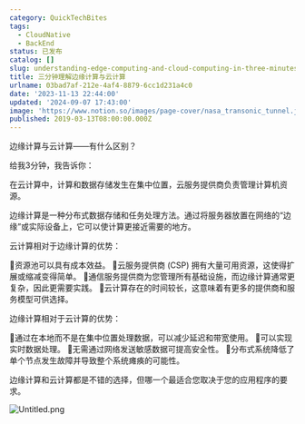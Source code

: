 ```yaml
---
category: QuickTechBites
tags:
  - CloudNative
  - BackEnd
status: 已发布
catalog: []
slug: understanding-edge-computing-and-cloud-computing-in-three-minutes
title: 三分钟理解边缘计算与云计算
urlname: 03bad7af-212e-4af4-8879-6cc1d231a4c0
date: '2023-11-13 22:44:00'
updated: '2024-09-07 17:43:00'
image: 'https://www.notion.so/images/page-cover/nasa_transonic_tunnel.jpg'
published: 2019-03-13T08:00:00.000Z
---
```


边缘计算与云计算——有什么区别？


给我3分钟，我告诉你：


在云计算中，计算和数据存储发生在集中位置，云服务提供商负责管理计算机资源。


边缘计算是一种分布式数据存储和任务处理方法。通过将服务器放置在网络的“边缘”或实际设备上，它可以使计算更接近需要的地方。


云计算相对于边缘计算的优势：


🔹资源池可以具有成本效益。
🔹云服务提供商 (CSP) 拥有大量可用资源，这使得扩展或缩减变得简单。
🔹通信服务提供商为您管理所有基础设施，而边缘计算通常更复杂，因此更需要实践。
🔹云计算存在的时间较长，这意味着有更多的提供商和服务模型可供选择。


边缘计算相对于云计算的优势：


🔸通过在本地而不是在集中位置处理数据，可以减少延迟和带宽使用。
🔸可以实现实时数据处理。
🔸无需通过网络发送敏感数据可提高安全性。
🔸分布式系统降低了单个节点发生故障并导致整个系统瘫痪的可能性。


边缘计算和云计算都是不错的选择，但哪一个最适合您取决于您的应用程序的要求。


![Untitled.png](https://prod-files-secure.s3.us-west-2.amazonaws.com/5d24fe63-e567-4804-86f9-9fdc62e13082/13581d9b-f241-4af1-9995-cb87504adaf1/Untitled.png?X-Amz-Algorithm=AWS4-HMAC-SHA256&X-Amz-Content-Sha256=UNSIGNED-PAYLOAD&X-Amz-Credential=ASIAZI2LB466RVVXELCK%2F20250304%2Fus-west-2%2Fs3%2Faws4_request&X-Amz-Date=20250304T213446Z&X-Amz-Expires=3600&X-Amz-Security-Token=IQoJb3JpZ2luX2VjEL3%2F%2F%2F%2F%2F%2F%2F%2F%2F%2FwEaCXVzLXdlc3QtMiJIMEYCIQC1uQIg4uCndRmSOLVeobswN47LiCVupbZep7FNshhqJgIhAIrouTyZmzPlZGkCSlKY9daj9b0S%2BfKcVJkPiZSEHxP5KogECPb%2F%2F%2F%2F%2F%2F%2F%2F%2F%2FwEQABoMNjM3NDIzMTgzODA1IgzbWsIgIZQ6VSLgMa8q3AMIKgM4S9%2BLPKfRiypDf2Vx1sQ0H9OGiMkPj8WAkZMqV%2FDM5tkp5P7lnE5dbSD6fSHq1wgRrFG2kn0aLpy2SY4cHwgLCwXDCYTE1inL%2Fj5qqpzm%2FZQJKfqKjmgdM%2FYcftGDNgU3fMsDONLhal%2FAYVGMKCfnNz9TOx%2BwB5iciiAHPHmxnBUN3Zgk4cCfM5erqBLjse%2FEq9gS%2BP6YSi3DlFWFglj5ozczsldX82JR2QBj5Ivp%2FAbohK13j%2BhmWU3wob7V4rBUdvXU6bKP%2BULR2jG6PPLMBMhqz%2Feblcbgjg7g7lTnZASPF5KFrgij2AfKtdMK%2FalFtkp%2FAfMfNCBCwYqpdGhf%2Ff7%2FvhuRSf4V4yrXS99ZtkdPXsV0bEgAz1HDYpEBfPsFUHHbecWHUVPSUszVp0j96UluPp8dyKnif5xLXI%2FXyWqLkH1bnnmCtiTAtmqO4cv8nPS6qgw%2F0wOyZEelNrGcaVOSxxB8lOc9e3Y%2FClQdNdfmvQc51jZ5ZBrkmZShpYg6eKkUunVSI9N0ANwyDkKpi8Gq%2BUWEBJj1vPOiAKt91SDpHmqBvlDqXlUVtdM0%2FlDzXeUcT8a257KEA2Ws8qZWiSg%2B8CXlcctDJQ4dWOxdBU9HbLtyX%2BoG3jD22p2%2BBjqkASkQOXX4Y4zPn7%2Ft9dUFr7%2B%2FJMYATSt1qNGecePBEHW1taWk1vtFK1M1JmbsmRXtQIBHY6bNoJDHL9XbC7f3hgY%2FVznMJoMQqOVZojgIvJgN8QeMzso8pCvv6zTQd9TL4RoPxrUavgZ0i4HDXXFZOFv1arswQkHWoSjr0GHISSPW2gBpI5nxMhcrR%2FUHjKJXqPq9l4D2hw8ZKpa91K2fzMU6PMDg&X-Amz-Signature=2d42536a9e3b856b7fa5c443489d851bbf9d5384deb2227567b725abf716da19&X-Amz-SignedHeaders=host&x-id=GetObject)

